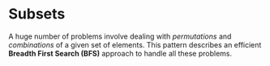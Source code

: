 # Subsets

A huge number of problems involve dealing with *permutations* and *combinations* of a given set of elements. This pattern describes an efficient **Breadth First Search (BFS)** approach to handle all these problems.